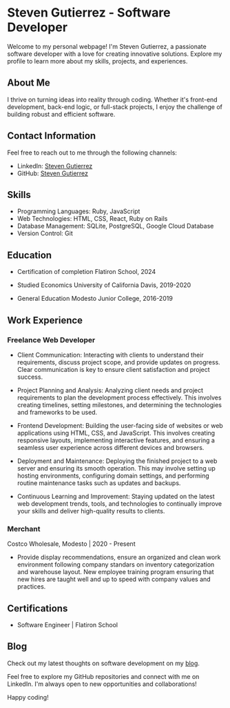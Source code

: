 # Steven Gutierrez - Software Developer

Welcome to my personal webpage! I'm Steven Gutierrez, a passionate software developer with a love for creating innovative solutions. Explore my profile to learn more about my skills, projects, and experiences.

## About Me

I thrive on turning ideas into reality through coding. Whether it's front-end development, back-end logic, or full-stack projects, I enjoy the challenge of building robust and efficient software.

## Contact Information

Feel free to reach out to me through the following channels:

- LinkedIn: [Steven Gutierrez](https://www.linkedin.com/in/soysteven/)
- GitHub: [Steven Gutierrez](https://github.com/Succorro)

## Skills

- Programming Languages: Ruby, JavaScript
- Web Technologies: HTML, CSS, React, Ruby on Rails
- Database Management: SQLite, PostgreSQL, Google Cloud Database
- Version Control: Git

## Education

- Certification of completion
  Flatiron School, 2024

- Studied Economics
  University of California Davis, 2019-2020

- General Education
  Modesto Junior College, 2016-2019

## Work Experience

### Freelance Web Developer 

- Client Communication: Interacting with clients to understand their requirements, discuss project scope, and provide updates on progress. Clear communication is key to ensure client satisfaction and project success.

- Project Planning and Analysis: Analyzing client needs and project requirements to plan the development process effectively. This involves creating timelines, setting milestones, and determining the technologies and frameworks to be used.

- Frontend Development: Building the user-facing side of websites or web applications using HTML, CSS, and JavaScript. This involves creating responsive layouts, implementing interactive features, and ensuring a seamless user experience across different devices and browsers.

- Deployment and Maintenance: Deploying the finished project to a web server and ensuring its smooth operation. This may involve setting up hosting environments, configuring domain settings, and performing routine maintenance tasks such as updates and backups.

- Continuous Learning and Improvement: Staying updated on the latest web development trends, tools, and technologies to continually improve your skills and deliver high-quality results to clients.
  
### Merchant

Costco Wholesale, Modesto | 2020 - Present

- Provide display recommendations, ensure an organized and clean work environment following company standars on inventory categorization and warehouse layout. New employee training program ensuring that new hires are taught well and up to speed with company values and practices.

## Certifications

- Software Engineer | Flatiron School

## Blog

Check out my latest thoughts on software development on my [blog](https://dev.to/succorro).

Feel free to explore my GitHub repositories and connect with me on LinkedIn. I'm always open to new opportunities and collaborations!

Happy coding!
